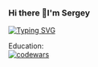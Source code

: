 ### Hi there 👋I'm Sergey
[![Typing SVG](https://readme-typing-svg.herokuapp.com?color=2336BCF7&lines=I+am+beginner+developer)](https://git.io/typing-svg)

Education:  
[![codewars](https://www.codewars.com/users/Sergey_Krutko/badges/small)](https://www.codewars.com/users/Sergey_Krutko)
